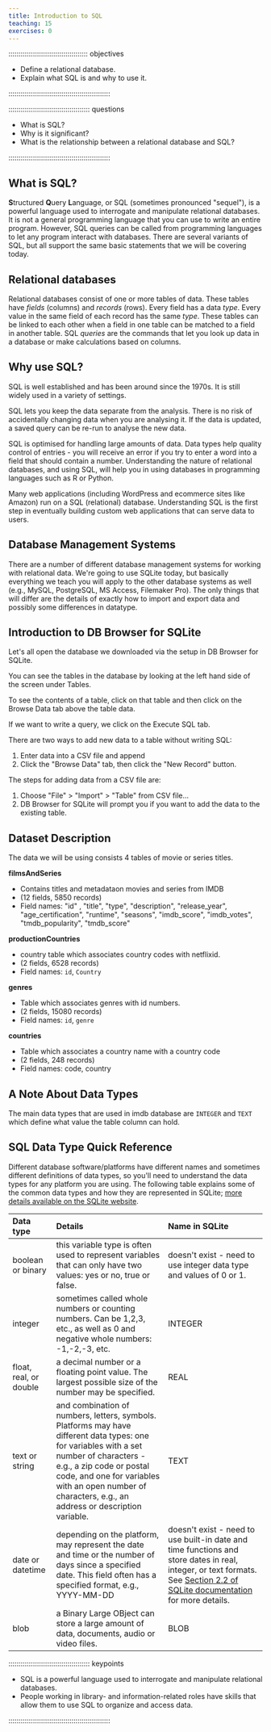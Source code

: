 ```yaml
---
title: Introduction to SQL
teaching: 15
exercises: 0
---
```


::::::::::::::::::::::::::::::::::::::: objectives

- Define a relational database.
- Explain what SQL is and why to use it.


::::::::::::::::::::::::::::::::::::::::::::::::::

:::::::::::::::::::::::::::::::::::::::: questions

- What is SQL?
- Why is it significant?
- What is the relationship between a relational database and SQL?

::::::::::::::::::::::::::::::::::::::::::::::::::

## What is SQL?

**S**tructured **Q**uery **L**anguage, or SQL (sometimes pronounced "sequel"), is a powerful language used to interrogate and
manipulate relational databases. It is not a general
programming language that you can use to write an entire program. However, SQL
queries can be called from programming languages to let any program interact
with databases. There are several variants of SQL, but all support the
same basic statements that we will be covering today.

## Relational databases

Relational databases consist of one or more tables of data. These tables have
*fields* (columns) and *records* (rows). Every field has a data *type*. Every
value in the same field of each record has the same *type*. These tables can be
linked to each other when a field in one table can be matched to a field in another
table. SQL *queries* are the commands that let you look up data in a database or
make calculations based on columns.

## Why use SQL?

SQL is well established and has been around since the 1970s. It is still widely used
in a variety of settings.

SQL lets you keep the data separate from the analysis. There is no risk of
accidentally changing data when you are analysing it. If the data is updated,
a saved query can be re-run to analyse the new data.

SQL is optimised for handling large amounts of data. Data types help
quality control of entries - you will receive an error if you try to enter a word
into a field that should contain a number. Understanding the nature of relational
databases, and using SQL, will help you in using databases in programming languages
such as R or Python.

Many web applications (including WordPress and ecommerce sites like Amazon) run on a SQL (relational) database. Understanding SQL is the first step in eventually building custom web applications that can serve data to users.


## Database Management Systems

There are a number of different database management systems for working with
relational data. We're going to use SQLite today, but basically everything we
teach you will apply to the other database systems as well (e.g., MySQL,
PostgreSQL, MS Access, Filemaker Pro). The only things that will differ are the
details of exactly how to import and export data and possibly some differences in datatype.

## Introduction to DB Browser for SQLite

Let's all open the database we downloaded via the setup in DB Browser for SQLite.

You can see the tables in the database by looking at the left hand side of the
screen under Tables.

To see the contents of a table, click on that table and then click on the Browse
Data tab above the table data.

If we want to write a query, we click on the Execute SQL tab.

There are two ways to add new data to a table without writing SQL:

1. Enter data into a CSV file and append
2. Click the "Browse Data" tab, then click the "New Record" button.

The steps for adding data from a CSV file are:

1. Choose "File" > "Import" > "Table" from CSV file...
2. DB Browser for SQLite will prompt you if you want to add the data to the existing table.

## Dataset Description

The data we will be using consists 4 tables of movie or series titles. 

**filmsAndSeries**

- Contains titles and metadataon movies and series from IMDB
- (12 fields, 5850 records)
- Field names: "id" , "title", "type", "description", "release_year", "age_certification", "runtime", "seasons", "imdb_score", "imdb_votes", "tmdb_popularity", "tmdb_score"

**productionCountries**

- country table which associates country codes with netflixid. 
- (2 fields, 6528 records)
- Field names: `id`, `Country`

**genres**

- Table which associates genres with id numbers. 
- (2 fields, 15080 records)
- Field names: `id`, `genre`

**countries**

- Table which associates a country name with a country code
- (2 fields, 248 records)
- Field names: code, country



## A Note About Data Types

The main data types that are used in imdb database are `INTEGER` and `TEXT` which define what value the table column can hold.

## SQL Data Type Quick Reference

Different database software/platforms have different names and sometimes different definitions of data types, so you'll need to understand the data types for any platform you are using.  The following table explains some of the common data types and how they are represented in SQLite; [more details available on the SQLite website](https://www.sqlite.org/datatype3.html).

| Data type              | Details                                                                                                                                                                                                                                                                         | Name in SQLite                                                                                                        | 
| :--------------------- | :------------------------------------------------------------------------------------------------------------------------------------------------------------------------------------------------------------------------------------------------------------------------------ | :-------------------------------------------------------------------------------------------------------------------- |
| boolean or binary      | this variable type is often used to represent variables that can only have two values: yes or no, true or false.                                                                                                                                                                | doesn't exist - need to use integer data type and values of 0 or 1.                                                   | 
| integer                | sometimes called whole numbers or counting numbers.  Can be 1,2,3, etc., as well as 0 and negative whole numbers: -1,-2,-3, etc.                                                                                                                                                | INTEGER                                                                                                               | 
| float, real, or double | a decimal number or a floating point value.  The largest possible size of the number may be specified.                                                                                                                                                                          | REAL                                                                                                                  | 
| text or string         | and combination of numbers, letters, symbols.  Platforms may have different data types: one for variables with a set number of characters - e.g., a zip code or postal code, and one for variables with an open number of characters, e.g., an address or description variable. | TEXT                                                                                                                  | 
| date or datetime       | depending on the platform, may represent the date and time or the number of days since a specified date.  This field often has a specified format, e.g., YYYY-MM-DD                                                                                                             | doesn't exist - need to use built-in date and time functions and store dates in real, integer, or text formats.  See [Section 2.2 of SQLite documentation](https://www.sqlite.org/datatype3.html#date_and_time_datatype) for more details. | 
| blob                   | a Binary Large OBject can store a large amount of data, documents, audio or video files.                                                                                                                                                                                        | BLOB                                                                                                                  | 

:::::::::::::::::::::::::::::::::::::::: keypoints

- SQL is a powerful language used to interrogate and manipulate relational databases.
- People working in library- and information-related roles have skills that allow them to use SQL to organize and access data.

::::::::::::::::::::::::::::::::::::::::::::::::::


